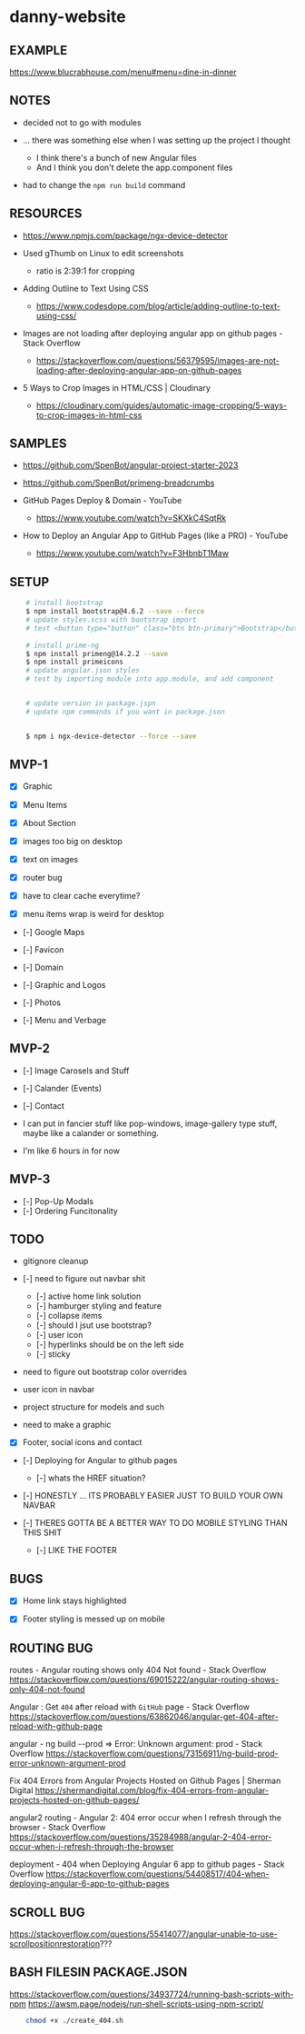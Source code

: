 # danny-website

## EXAMPLE

https://www.blucrabhouse.com/menu#menu=dine-in-dinner

## NOTES

- decided not to go with modules

- ... there was something else when I was setting up the project I thought
    - I think there's a bunch of new Angular files
    - And I think you don't delete the app.component files

- had to change the `npm run build` command

## RESOURCES

- https://www.npmjs.com/package/ngx-device-detector

- Used gThumb on Linux to edit screenshots
    - ratio is 2:39:1 for cropping

- Adding Outline to Text Using CSS
    - https://www.codesdope.com/blog/article/adding-outline-to-text-using-css/

- Images are not loading after deploying angular app on github pages - Stack Overflow
    - https://stackoverflow.com/questions/56379595/images-are-not-loading-after-deploying-angular-app-on-github-pages

- 5 Ways to Crop Images in HTML/CSS | Cloudinary
    - https://cloudinary.com/guides/automatic-image-cropping/5-ways-to-crop-images-in-html-css

## SAMPLES

- https://github.com/SpenBot/angular-project-starter-2023
- https://github.com/SpenBot/primeng-breadcrumbs

- GitHub Pages Deploy & Domain - YouTube
    - https://www.youtube.com/watch?v=SKXkC4SqtRk

- How to Deploy an Angular App to GitHub Pages (like a PRO) - YouTube
    - https://www.youtube.com/watch?v=F3HbnbT1Maw

## SETUP

``` sh
    # install bootstrap
    $ npm install bootstrap@4.6.2 --save --force
    # update styles.scss with bootstrap import
    # test <button type="button" class="btn btn-primary">Bootstrap</button>
    
    # install prime-ng
    $ npm install primeng@14.2.2 --save
    $ npm install primeicons
    # update angular.json styles  
    # test by importing module into app.module, and add component


    # update version in package.jspn
    # update npm commands if you want in package.json


    $ npm i ngx-device-detector --force --save

```


## MVP-1

- [x] Graphic

- [x] Menu Items
- [x] About Section

- [x] images too big on desktop
- [x] text on images

- [x] router bug
- [x] have to clear cache everytime?

- [x] menu items wrap is weird for desktop

- [-] Google Maps

- [-] Favicon
- [-] Domain
- [-] Graphic and Logos
- [-] Photos
- [-] Menu and Verbage

## MVP-2

- [-] Image Carosels and Stuff
- [-] Calander (Events)
- [-] Contact

- I can put in fancier stuff like pop-windows, image-gallery type stuff, maybe like a calander or something.
- I'm like 6 hours in for now

## MVP-3

- [-] Pop-Up Modals
- [-] Ordering Funcitonality


## TODO

- gitignore cleanup

- [-] need to figure out navbar shit
    - [-] active home link solution
    - [-] hamburger styling and feature
    - [-] collapse items
    - [-] should I jsut use bootstrap?
    - [-] user icon
    - [-] hyperlinks should be on the left side
    - [-] sticky

- need to figure out bootstrap color overrides
- user icon in navbar

- project structure for models and such

- need to make a graphic

- [x] Footer, social icons and contact

- [-] Deploying for Angular to github pages
    - [-] whats the HREF situation?

- [-] HONESTLY ... ITS PROBABLY EASIER JUST TO BUILD YOUR OWN NAVBAR
- [-] THERES GOTTA BE A BETTER WAY TO DO MOBILE STYLING THAN THIS SHIT
    - [-] LIKE THE FOOTER

## BUGS

- [x] Home link stays highlighted
- [x] Footer styling is messed up on mobile


## ROUTING BUG

routes - Angular routing shows only 404 Not found - Stack Overflow
https://stackoverflow.com/questions/69015222/angular-routing-shows-only-404-not-found

Angular : Get `404` after reload with `GitHub` page - Stack Overflow
https://stackoverflow.com/questions/63862046/angular-get-404-after-reload-with-github-page

angular - ng build --prod => Error: Unknown argument: prod - Stack Overflow
https://stackoverflow.com/questions/73156911/ng-build-prod-error-unknown-argument-prod

Fix 404 Errors from Angular Projects Hosted on Github Pages | Sherman Digital
https://shermandigital.com/blog/fix-404-errors-from-angular-projects-hosted-on-github-pages/

angular2 routing - Angular 2: 404 error occur when I refresh through the browser - Stack Overflow
https://stackoverflow.com/questions/35284988/angular-2-404-error-occur-when-i-refresh-through-the-browser

deployment - 404 when Deploying Angular 6 app to github pages - Stack Overflow
https://stackoverflow.com/questions/54408517/404-when-deploying-angular-6-app-to-github-pages

## SCROLL BUG

https://stackoverflow.com/questions/55414077/angular-unable-to-use-scrollpositionrestoration???

## BASH FILESIN PACKAGE.JSON

https://stackoverflow.com/questions/34937724/running-bash-scripts-with-npm
https://awsm.page/nodejs/run-shell-scripts-using-npm-script/

```sh
    chmod +x ./create_404.sh
```
